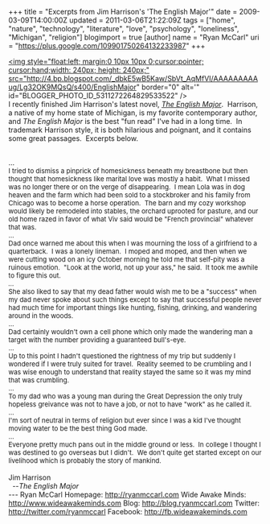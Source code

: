 +++
title = "Excerpts from Jim Harrison's 'The English Major'"
date = 2009-03-09T14:00:00Z
updated = 2011-03-06T21:22:09Z
tags = ["home", "nature", "technology", "literature", "love", "psychology", "loneliness", "Michigan", "religion"]
blogimport = true
[author]
	name = "Ryan McCarl"
	uri = "https://plus.google.com/109901750264132233987"
+++

<a onblur="try {parent.deselectBloggerImageGracefully();} catch(e) {}" href="http://4.bp.blogspot.com/_dbkE5wB5Kaw/SbVt_AqMfVI/AAAAAAAAAug/Lg32OK9MQsQ/s1600-h/EnglishMajor"><img style="float:left; margin:0 10px 10px 0;cursor:pointer; cursor:hand;width: 240px; height: 240px;" src="http://4.bp.blogspot.com/_dbkE5wB5Kaw/SbVt_AqMfVI/AAAAAAAAAug/Lg32OK9MQsQ/s400/EnglishMajor" border="0" alt='" id="BLOGGER_PHOTO_ID_5311272264829533522" /></a><br />I recently finished Jim Harrison's latest novel, <span class="Apple-style-span" style="font-style: italic;"><a href="http://www.amazon.com/English-Major-Novel-Jim-Harrison/dp/0802118631">The English Major</a></span>.  Harrison, a native of my home state of Michigan, is my favorite contemporary author, and <span class="Apple-style-span" style="font-style: italic;">The English Major </span>is the best "fun read" I've had in a long time.  In trademark Harrison style, it is both hilarious and poignant, and it contains some great passages.  Excerpts below.<div><br /></div><div>...</div><div><span class="Apple-style-span"  style="font-size:small;">I tried to dismiss a pinprick of homesickness beneath my breastbone but then thought that homesickness like marital love was mostly a habit.  What I missed was no longer there or on the verge of disappearing.  I mean Lola was in dog heaven and the farm which had been sold to a stockbroker and his family from Chicago was to become a horse operation.  The barn and my cozy workshop would likely be remodeled into stables, the orchard uprooted for pasture, and our old home razed in favor of what Viv said would be "French provincial" whatever that was.</span></div><div><span class="Apple-style-span"  style="font-size:small;">...</span></div><div><span class="Apple-style-span"  style="font-size:small;">Dad once warned me about this when I was mourning the loss of a girlfriend to a quarterback.  I was a lonely lineman.  I moped and moped, and then when we were cutting wood on an icy October morning he told me that self-pity was a ruinous emotion.  "Look at the world, not up your ass," he said.  It took me awhile to figure this out.</span></div><div><div><div><span class="Apple-style-span" style="font-style: italic;"><span class="Apple-style-span"  style="font-size:small;">...</span></span></div><div><span class="Apple-style-span"  style="font-size:small;">She also liked to say that my dead father would wish me to be a "success" when my dad never spoke about such things except to say that successful people never had much time for important things like hunting, fishing, drinking, and wandering around in the woods.</span></div><div><span class="Apple-style-span"  style="font-size:small;">...</span></div><div><span class="Apple-style-span"  style="font-size:small;">Dad certainly wouldn't own a cell phone which only made the wandering man a target with the number providing a guaranteed bull's-eye.</span></div><div><span class="Apple-style-span"  style="font-size:small;">...</span></div><div><span class="Apple-style-span"  style="font-size:small;">Up to this point I hadn't questioned the rightness of my trip but suddenly I wondered if I were truly suited for travel.  Reality seemed to be crumbling and I was wise enough to understand that reality stayed the same so it was my mind that was crumbling.</span></div><div><span class="Apple-style-span"  style="font-size:small;">...</span></div><div><span class="Apple-style-span"  style="font-size:small;">To my dad who was a young man during the Great Depression the only truly hopeless greivance was not to have a job, or not to have "work" as he called it.</span></div><div><span class="Apple-style-span"  style="font-size:small;">...</span></div><div><span class="Apple-style-span"  style="font-size:small;">I'm sort of neutral in terms of religion but ever since I was a kid I've thought moving water to be the best thing God made.</span></div><div><span class="Apple-style-span"  style="font-size:small;">...</span></div><div><span class="Apple-style-span"  style="font-size:small;">Everyone pretty much pans out in the middle ground or less.  In college I thought I was destined to go overseas but I didn't.  We don't quite get started except on our livelihood which is probably the story of mankind.</span></div><div><br /></div><div>Jim Harrison</div><div>  --<span class="Apple-style-span" style="font-style: italic;">The English Major</span></div></div></div><div class="blogger-post-footer">---
Ryan McCarl
Homepage: http://ryanmccarl.com
Wide Awake Minds: http://www.wideawakeminds.com
Blog: http://blog.ryanmccarl.com
Twitter: http://twitter.com/ryanmccarl
Facebook: http://fb.wideawakeminds.com</div>
